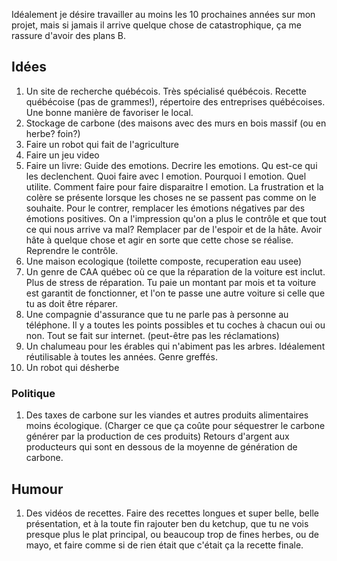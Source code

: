 Idéalement je désire travailler au moins les 10 prochaines années sur mon projet, mais si jamais il arrive quelque chose de catastrophique, ça me rassure d'avoir des plans B.

## Idées

1. Un site de recherche québécois. Très spécialisé québécois. Recette québécoise (pas de grammes!), répertoire des entreprises québécoises. Une bonne manière de favoriser le local.
1. Stockage de carbone (des maisons avec des murs en bois massif (ou en herbe? foin?)
1. Faire un robot qui fait de l'agriculture
1. Faire un jeu video
1. Faire un livre: Guide des emotions. Decrire les emotions. Qu est-ce qui les declenchent. Quoi faire avec l emotion. Pourquoi l emotion. Quel utilite. Comment faire pour faire disparaitre l emotion.
La frustration et la colère se présente lorsque les choses ne se passent pas comme on le souhaite. Pour le contrer, remplacer les émotions négatives par des émotions positives. On a l'impression qu'on a plus le contrôle et que tout ce qui nous arrive va mal? Remplacer par de l'espoir et de la hâte. Avoir hâte à quelque chose et agir en sorte que cette chose se réalise. Reprendre le contrôle.
1. Une maison ecologique (toilette composte, recuperation eau usee)
1. Un genre de CAA québec où ce que la réparation de la voiture est inclut. Plus de stress de réparation. Tu paie un montant par mois et ta voiture est garantit de fonctionner, et l'on te passe une autre voiture si celle que tu as doit être réparer.
1. Une compagnie d'assurance que tu ne parle pas à personne au téléphone. Il y a toutes les points possibles et tu coches à chacun oui ou non. Tout se fait sur internet. (peut-être pas les réclamations)
1. Un chalumeau pour les érables qui n'abiment pas les arbres. Idéalement réutilisable à toutes les années. Genre greffés.
1. Un robot qui désherbe

### Politique

1. Des taxes de carbone sur les viandes et autres produits alimentaires moins écologique. (Charger ce que ça coûte pour séquestrer le carbone générer par la production de ces produits) Retours d'argent aux producteurs qui sont en dessous de la moyenne de génération de carbone.

## Humour

1. Des vidéos de recettes. Faire des recettes longues et super belle, belle présentation, et à la toute fin rajouter ben du ketchup, que tu ne vois presque plus le plat principal, ou beaucoup trop de fines herbes, ou de mayo, et faire comme si de rien était que c'était ça la recette finale.
